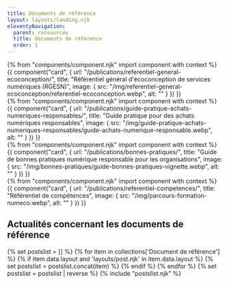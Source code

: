 ```yaml
---
title: Documents de référence
layout: layouts/landing.njk
eleventyNavigation:
  parent: ressources
  title: Documents de référence
  order: 1
---
```


<div class="fr-grid-row fr-grid-row--gutters fr-mb-6v">
	<div class="fr-col-12 fr-col-md-4">
		{% from "components/component.njk" import component with context %}
		{{ component("card", {
			url: "/publications/referentiel-general-ecoconception/",
			title: "Référentiel général d'écoconception de services numériques (RGESN)",
			image: {
				src: "/img/referentiel-general-ecoconception/referentiel-ecoconception.webp",
				alt: ""
			}
		}) }}
	</div>
	<div class="fr-col-12 fr-col-md-4">
		{% from "components/component.njk" import component with context %}
		{{ component("card", {
			url: "/publications/guide-pratique-achats-numeriques-responsables/",
			title: "Guide pratique pour des achats numériques responsables",
			image: {
				src: "/img/guide-pratique-achats-numeriques-responsables/guide-achats-numerique-responsable.webp",
				alt: ""
			}
		}) }}
	</div>
	<div class="fr-col-12 fr-col-md-4">
		{% from "components/component.njk" import component with context %}
		{{ component("card", {
			url: "/publications/bonnes-pratiques/",
			title: "Guide de bonnes pratiques numérique responsable pour les organisations",
			image: {
				src: "/img/bonnes-pratiques/guide-bonnes-pratiques-vignette.webp",
				alt: ""
			}
		}) }}
	</div>
	<div class="fr-col-12 fr-col-md-4">
		{% from "components/component.njk" import component with context %}
		{{ component("card", {
			url: "/publications/referentiel-competences/",
			title: "Référentiel de compétences",
			image: {
				src: "/img/parcours-formation-numeco.webp",
				alt: ""
			}
		}) }}
	</div>
</div>

## Actualités concernant les documents de référence

{% set postslist = [] %}
{% for item in collections['Document de référence'] %}
	{% if item.data.layout and 'layouts/post.njk' in item.data.layout %}
		{% set postslist = postslist.concat(item) %}
	{% endif %}
{% endfor %}
{% set postslist = postslist | reverse %}
{% include "postslist.njk" %}
